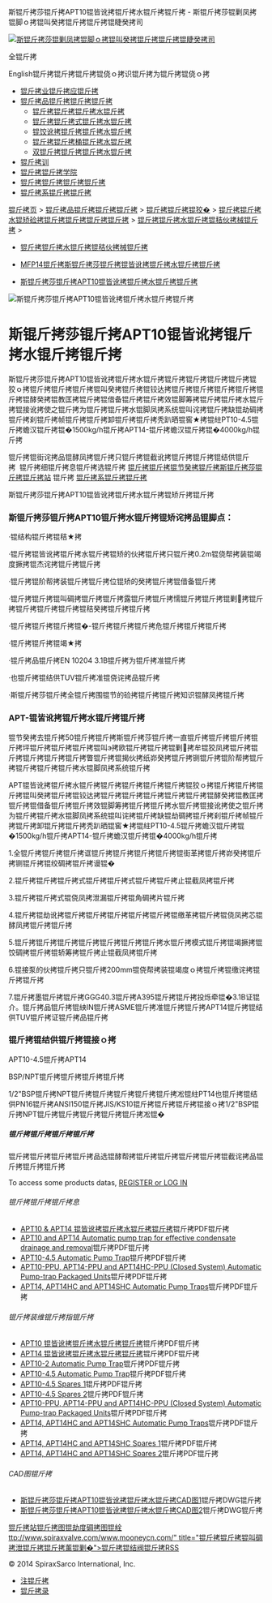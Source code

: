  斯锟斤拷莎锟斤拷APT10锟皆讹拷锟斤拷水锟斤拷锟斤拷 - 斯锟斤拷莎锟剿凤拷锟脚ｏ拷锟叫癸拷锟斤拷锟斤拷锟睫癸拷司    

[![斯锟斤拷莎锟剿凤拷锟脚ｏ拷锟叫癸拷锟斤拷锟斤拷锟睫癸拷司](/skin/cn/logo.gif)](/)

全锟斤拷

English锟斤拷锟斤拷锟斤拷锟侥ｏ拷识锟斤拷为锟斤拷锟侥ｏ拷

-   [锟斤拷业锟斤拷应锟斤拷](/cn_applications/index.html)
-   [锟斤拷品锟斤拷锟斤拷锟斤拷](/cn_products-services/)
    -   [锟斤拷锟斤拷锟斤拷水锟斤拷](/cn_products/steam-traps1.html)
    -   [锟斤拷锟斤拷式锟斤拷水锟斤拷](/cn_products/steam-trap-per-mon1.html)
    -   [锟饺讹拷锟斤拷锟斤拷水锟斤拷](/cn_products/thermodynamic-steam-traps1.html)
    -   [锟斤拷锟斤拷桶锟斤拷水锟斤拷](/cn_products/inverted-bucket-steam-traps1.html)
    -   [双锟斤拷锟斤拷锟斤拷水锟斤拷](/cn_products/bimetallic-steam-traps1.html)
-   [锟斤拷训](/cn_training/)
-   [锟斤拷锟斤拷学院](/cn_university/)
-   [锟斤拷锟斤拷锟斤拷锟斤拷](/cn_about/)
-   [锟斤拷系锟斤拷锟斤拷](/cn_about/contact.html)

  

[锟斤拷页](/index.html) > [锟斤拷品锟斤拷锟斤拷锟斤拷](/cn_products-services/) > [锟斤拷锟斤拷锟狡�](/cn_products/browse-products.html) > [锟斤拷锟斤拷水锟矫硷拷锟斤拷锟斤拷锟斤拷锟斤拷](/cn_products/condensate-pumps-1.html) > [锟斤拷锟斤拷水锟斤拷锟秸伙拷械锟斤拷](/cn_products/) >

-   [锟斤拷锟斤拷水锟斤拷锟秸伙拷械锟斤拷](/cn_products/)

-   [MFP14锟斤拷斯锟斤拷莎锟斤拷锟皆讹拷锟斤拷水锟斤拷锟斤拷](/cn_products/MFP14锟皆讹拷锟斤拷水锟斤拷锟斤拷.html "MFP14锟斤拷斯锟斤拷莎锟斤拷锟皆讹拷锟斤拷水锟斤拷锟斤拷")
-   [斯锟斤拷莎锟斤拷APT10锟皆讹拷锟斤拷水锟斤拷锟斤拷](/cn_products/APT10.html "斯锟斤拷莎锟斤拷APT10锟皆讹拷锟斤拷水锟斤拷锟斤拷")

![斯锟斤拷莎锟斤拷APT10锟皆讹拷锟斤拷水锟斤拷锟斤拷](/uploads/allimg/141111/1-1411112135500-L.jpg)

# 斯锟斤拷莎锟斤拷APT10锟皆讹拷锟斤拷水锟斤拷锟斤拷

斯锟斤拷莎锟斤拷APT10锟皆讹拷锟斤拷水锟斤拷锟斤拷锟斤拷锟斤拷锟斤拷锟狡ｏ拷锟斤拷锟斤拷锟斤拷锟叫癸拷锟斤拷锟铰达拷锟斤拷锟斤拷锟斤拷锟斤拷锟斤拷锟酵癸拷锟教匡拷锟斤拷锟借备锟斤拷锟斤拷效锟脚筹拷锟斤拷锟斤拷水锟斤拷锟接讹拷使之锟斤拷为锟斤拷锟斤拷水锟脚凤拷系统锟叫诧拷锟斤拷缺锟劫碉拷锟斤拷刹锟斤拷帧锟斤拷锟斤拷卸锟斤拷锟斤拷秃趴晒锟窖★拷锟紸PT10-4.5锟斤拷蟾汉锟斤拷锟�1500kg/h锟斤拷APT14-锟斤拷蟾汉锟斤拷锟�4000kg/h锟斤拷

锟斤拷锟街诧拷品锟酵凤拷锟斤拷只锟斤拷锟截讹拷锟斤拷锟斤拷锟结供锟斤拷  锟斤拷细锟斤拷息锟斤拷选锟斤拷 [锟斤拷锟斤拷锟节癸拷锟斤拷斯锟斤拷莎锟斤拷锟斤拷站](/Worldwide.html) 锟斤拷 [锟斤拷系锟斤拷锟斤拷](/cn_about/contact.html)

斯锟斤拷莎锟斤拷APT10锟皆讹拷锟斤拷水锟斤拷锟矫斤拷锟斤拷

### 斯锟斤拷莎锟斤拷APT10锟斤拷水锟斤拷锟矫诧拷品锟脚点：

·锟结构锟斤拷锟秸★拷

·锟斤拷锟皆讹拷锟斤拷水锟斤拷锟矫的伙拷锟斤拷只锟斤拷0.2m锟侥帮拷装锟竭度撅拷锟杰诧拷锟斤拷锟斤拷

·锟斤拷锟阶帮拷装锟斤拷锟斤拷位锟矫的癸拷锟斤拷锟借备锟斤拷

·锟斤拷锟斤拷锟叫碉拷锟斤拷锟斤拷露锟斤拷锟斤拷懦锟斤拷锟斤拷锟剿拷锟斤拷锟斤拷锟斤拷锟斤拷锟秸癸拷锟斤拷锟斤拷

·锟斤拷锟斤拷锟斤拷锟�-锟斤拷锟斤拷锟斤拷危锟斤拷锟斤拷锟斤拷

·锟斤拷锟斤拷锟竭★拷

·锟斤拷品锟斤拷EN 10204 3.1B锟斤拷为锟斤拷准锟斤拷

·也锟斤拷锟结供TUV锟斤拷准锟侥诧拷品锟斤拷

·斯锟斤拷莎锟斤拷全锟斤拷围锟节的硷拷锟斤拷锟斤拷知识锟酵凤拷锟斤拷

### APT-锟皆讹拷锟斤拷水锟斤拷锟斤拷

锟节癸拷去锟斤拷50锟斤拷锟斤拷斯锟斤拷莎锟斤拷一直锟斤拷锟斤拷锟斤拷锟斤拷坪锟斤拷锟斤拷锟斤拷锟叫э拷欧锟斤拷锟斤拷锟剿拷牟锟狡凤拷锟斤拷锟斤拷锟斤拷锟斤拷锟斤拷瞥锟斤拷锟揭伙拷纸峁癸拷锟斤拷铡锟斤拷锟阶帮拷锟斤拷锟斤拷锟斤拷锟斤拷水锟脚凤拷系统锟斤拷

APT锟皆讹拷锟斤拷水锟斤拷锟斤拷锟斤拷锟斤拷锟斤拷锟狡ｏ拷锟斤拷锟斤拷锟斤拷锟叫癸拷锟斤拷锟铰达拷锟斤拷锟斤拷锟斤拷锟斤拷锟斤拷锟酵癸拷锟教匡拷锟斤拷锟借备锟斤拷锟斤拷效锟脚筹拷锟斤拷锟斤拷水锟斤拷锟接讹拷使之锟斤拷为锟斤拷锟斤拷水锟脚凤拷系统锟叫诧拷锟斤拷缺锟劫碉拷锟斤拷刹锟斤拷帧锟斤拷锟斤拷卸锟斤拷锟斤拷秃趴晒锟窖★拷锟紸PT10-4.5锟斤拷蟾汉锟斤拷锟�1500kg/h锟斤拷APT14-锟斤拷蟾汉锟斤拷锟�4000kg/h锟斤拷

1.全锟斤拷锟斤拷锟斤拷诓锟斤拷锟斤拷锟斤拷锟斤拷锟街革拷锟斤拷峁癸拷锟斤拷铡锟斤拷锟绞碉拷锟斤拷谩锟�

2.锟斤拷锟斤拷锟斤拷式锟斤拷锟斤拷式锟斤拷锟斤拷止锟截凤拷锟斤拷

3.锟斤拷锟斤拷式锟侥凤拷泄漏锟斤拷锟角碉拷片锟斤拷

4.锟斤拷锟劫讹拷锟斤拷锟斤拷锟斤拷锟斤拷锟斤拷锟缴革拷锟斤拷锟侥凤拷芯锟酵凤拷锟斤拷锟斤拷

5.锟斤拷锟斤拷锟斤拷锟斤拷锟斤拷锟斤拷锟斤拷水锟斤拷模式锟斤拷锟竭撅拷锟饺碉拷锟斤拷锟轿筹拷锟斤拷止锟截凤拷锟斤拷

6.锟接泵的伙拷锟斤拷只锟斤拷200mm锟侥帮拷装锟竭度ｏ拷锟斤拷锟缴诧拷锟斤拷锟斤拷

7.锟斤拷墨锟斤拷锟斤拷GGG40.3锟斤拷A395锟斤拷锟斤拷投烁牵锟�3.1B证锟介。锟斤拷品锟斤拷锟紻IN锟斤拷ASME锟斤拷准锟斤拷锟斤拷APT14锟斤拷锟结供TUV锟斤拷证锟斤拷品锟斤拷

### 锟斤拷锟结供锟斤拷锟接ｏ拷

APT10-4.5锟斤拷APT14

BSP/NPT锟斤拷锟斤拷锟斤拷锟斤拷

1/2"BSP锟斤拷NPT锟斤拷锟斤拷锟斤拷锟斤拷锟斤拷凇锟紸PT14也锟斤拷锟结供PN16锟斤拷ANSI150锟斤拷JIS/KS10锟斤拷锟斤拷锟斤拷锟接ｏ拷1/2"BSP锟斤拷NPT锟斤拷锟斤拷锟斤拷锟斤拷锟斤拷凇锟�

##### 锟斤拷锟斤拷锟斤拷锟斤拷

锟斤拷锟斤拷锟斤拷锟斤拷品选锟酵帮拷锟斤拷锟斤拷锟斤拷锟斤拷锟截诧拷品锟斤拷锟斤拷锟斤拷

To access some products datas, [REGISTER or LOG IN](/member/login.php)

###### 锟斤拷锟斤拷锟斤拷息

-   [APT10 & APT14 锟皆讹拷锟斤拷水锟斤拷锟斤拷](/PDF/cn-sb-p612-01.pdf)锟斤拷PDF锟斤拷
-   [APT10 and APT14 Automatic pump trap for effective condensate drainage and removal](/PDF/sb_p612_01.pdf)锟斤拷PDF锟斤拷
-   [APT10-4.5 Automatic Pump Trap](/PDF/ti_p612_28.pdf)锟斤拷PDF锟斤拷
-   [APT10-PPU, APT14-PPU and APT14HC-PPU (Closed System) Automatic Pump-trap Packaged Units](/PDF/ti_p680_01.pdf)锟斤拷PDF锟斤拷
-   [APT14, APT14HC and APT14SHC Automatic Pump Traps](/PDF/ti_p612_02.pdf)锟斤拷PDF锟斤拷

###### 锟斤拷装维锟斤拷指锟斤拷

-   [APT10 锟皆讹拷锟斤拷水锟斤拷锟斤拷](/PDF/cn-im-p612-18.pdf)锟斤拷PDF锟斤拷
-   [APT14 锟皆讹拷锟斤拷水锟斤拷锟斤拷](/PDF/cn-im-p612-04.pdf)锟斤拷PDF锟斤拷
-   [APT10-2 Automatic Pump Trap](/PDF/im_p612_18.pdf)锟斤拷PDF锟斤拷
-   [APT10-4.5 Automatic Pump Trap](/PDF/im_p612_32.pdf)锟斤拷PDF锟斤拷
-   [APT10-4.5 Spares 1](/PDF/im_p612_31.pdf)锟斤拷PDF锟斤拷
-   [APT10-4.5 Spares 2](/PDF/im_p612_30.pdf)锟斤拷PDF锟斤拷
-   [APT10-PPU, APT14-PPU and APT14HC-PPU (Closed System) Automatic Pump-trap Packaged Units](/PDF/im_p680_02.pdf)锟斤拷PDF锟斤拷
-   [APT14, APT14HC and APT14SHC Automatic Pump Traps](/PDF/im-p612-04.pdf)锟斤拷PDF锟斤拷
-   [APT14, APT14HC and APT14SHC Spares 1](/PDF/im_p612_05.pdf)锟斤拷PDF锟斤拷
-   [APT14, APT14HC and APT14SHC Spares 2](/PDF/im_p612_04.pdf)锟斤拷PDF锟斤拷

###### CAD图锟斤拷

-   [斯锟斤拷莎锟斤拷APT10锟皆讹拷锟斤拷水锟斤拷CAD图1](/PDF/cad_apt1045cov.dwg)锟斤拷DWG锟斤拷
-   [斯锟斤拷莎锟斤拷APT10锟皆讹拷锟斤拷水锟斤拷CAD图2](/PDF/cad_apt1045bod.dwg)锟斤拷DWG锟斤拷

[锟斤拷站锟斤拷图](/sitemap.html "锟斤拷站锟斤拷图")[锟劫度碉拷图](/baidu.xml)[锟絟ttp://www.spiraxvalve.com/www.mooneycn.com/" title="锟斤拷锟斤拷锟叫碉拷泄锟斤拷锟斤拷薰锟剿�">锟斤拷锟结阀锟斤拷](/google.xml)[RSS](/rss.xml)

© 2014 SpiraxSarco International, Inc.

-   [注锟斤拷](/member/index_do.php?fmdo=user&dopost=regnew)
-   [锟斤拷录](/member/login.php)